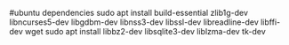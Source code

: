 #ubuntu dependencies
sudo apt install build-essential zlib1g-dev libncurses5-dev libgdbm-dev libnss3-dev libssl-dev libreadline-dev libffi-dev wget
sudo apt install libbz2-dev libsqlite3-dev liblzma-dev tk-dev
